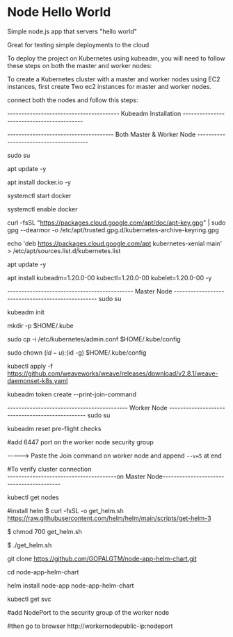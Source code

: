# Node Hello World

Simple node.js app that servers "hello world"

Great for testing simple deployments to the cloud

To deploy the project on Kubernetes using kubeadm, you will need to follow these steps on both the master and worker nodes:

To create a Kubernetes cluster with a master and worker nodes using EC2 instances, first create Two ec2 instances for master and worker nodes.

connect both the nodes and follow this steps:

---------------------------------------- Kubeadm Installation ------------------------------------------ 

-------------------------------------- Both Master & Worker Node ---------------------------------------

sudo su

apt update -y

apt install docker.io -y

systemctl start docker

systemctl enable docker

curl -fsSL "https://packages.cloud.google.com/apt/doc/apt-key.gpg" | sudo gpg --dearmor -o /etc/apt/trusted.gpg.d/kubernetes-archive-keyring.gpg

echo 'deb https://packages.cloud.google.com/apt kubernetes-xenial main' > /etc/apt/sources.list.d/kubernetes.list

apt update -y

apt install kubeadm=1.20.0-00 kubectl=1.20.0-00 kubelet=1.20.0-00 -y

--------------------------------------------- Master Node -------------------------------------------------- 
sudo su

kubeadm init

  mkdir -p $HOME/.kube
  
  sudo cp -i /etc/kubernetes/admin.conf $HOME/.kube/config
  
  sudo chown $(id -u):$(id -g) $HOME/.kube/config
  
kubectl apply -f https://github.com/weaveworks/weave/releases/download/v2.8.1/weave-daemonset-k8s.yaml

kubeadm token create --print-join-command
  

------------------------------------------- Worker Node ------------------------------------------------ 
sudo su

kubeadm reset pre-flight checks

#add 6447 port on the worker node security group 

-----> Paste the Join command on worker node and append `--v=5` at end

#To verify cluster connection  
---------------------------------------on Master Node-----------------------------------------

kubectl get nodes

#install helm
$ curl -fsSL -o get_helm.sh https://raw.githubusercontent.com/helm/helm/main/scripts/get-helm-3

$ chmod 700 get_helm.sh

$ ./get_helm.sh

git clone https://github.com/GOPALGTM/node-app-helm-chart.git

cd node-app-helm-chart

helm install node-app node-app-helm-chart

kubectl get svc

#add NodePort to the security group of the worker node

#then go to browser http://workernodepublic-ip:nodeport
